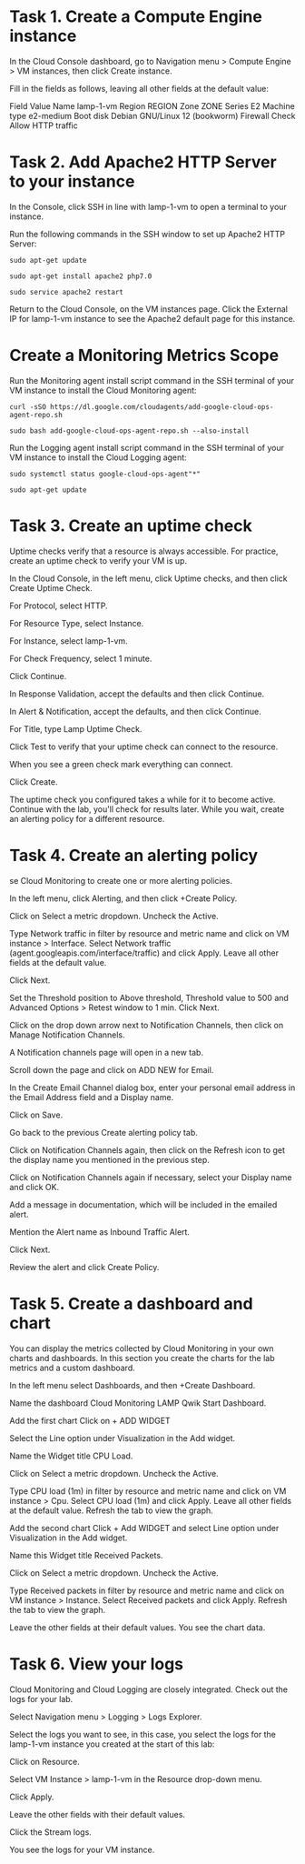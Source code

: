 # Task 1. Create a Compute Engine instance

In the Cloud Console dashboard, go to Navigation menu > Compute Engine > VM instances, then click Create instance.

Fill in the fields as follows, leaving all other fields at the default value:

Field	Value
Name	lamp-1-vm
Region	REGION
Zone	ZONE
Series	E2
Machine type	e2-medium
Boot disk	Debian GNU/Linux 12 (bookworm)
Firewall	Check Allow HTTP traffic

# Task 2. Add Apache2 HTTP Server to your instance

In the Console, click SSH in line with lamp-1-vm to open a terminal to your instance.

Run the following commands in the SSH window to set up Apache2 HTTP Server:

```
sudo apt-get update

sudo apt-get install apache2 php7.0

sudo service apache2 restart
```

Return to the Cloud Console, on the VM instances page. Click the External IP for lamp-1-vm instance to see the Apache2 default page for this instance.

# Create a Monitoring Metrics Scope

Run the Monitoring agent install script command in the SSH terminal of your VM instance to install the Cloud Monitoring agent:

```
curl -sSO https://dl.google.com/cloudagents/add-google-cloud-ops-agent-repo.sh

sudo bash add-google-cloud-ops-agent-repo.sh --also-install

```
Run the Logging agent install script command in the SSH terminal of your VM instance to install the Cloud Logging agent:

```
sudo systemctl status google-cloud-ops-agent"*"

sudo apt-get update

```

# Task 3. Create an uptime check

Uptime checks verify that a resource is always accessible. For practice, create an uptime check to verify your VM is up.

In the Cloud Console, in the left menu, click Uptime checks, and then click Create Uptime Check.

For Protocol, select HTTP.

For Resource Type, select Instance.

For Instance, select lamp-1-vm.

For Check Frequency, select 1 minute.

Click Continue.

In Response Validation, accept the defaults and then click Continue.

In Alert & Notification, accept the defaults, and then click Continue.

For Title, type Lamp Uptime Check.

Click Test to verify that your uptime check can connect to the resource.

When you see a green check mark everything can connect.

Click Create.

The uptime check you configured takes a while for it to become active. Continue with the lab, you'll check for results later. While you wait, create an alerting policy for a different resource.

# Task 4. Create an alerting policy

se Cloud Monitoring to create one or more alerting policies.

In the left menu, click Alerting, and then click +Create Policy.

Click on Select a metric dropdown. Uncheck the Active.

Type Network traffic in filter by resource and metric name and click on VM instance > Interface. Select Network traffic (agent.googleapis.com/interface/traffic) and click Apply. Leave all other fields at the default value.

Click Next.

Set the Threshold position to Above threshold, Threshold value to 500 and Advanced Options > Retest window to 1 min. Click Next.

Click on the drop down arrow next to Notification Channels, then click on Manage Notification Channels.

A Notification channels page will open in a new tab.

Scroll down the page and click on ADD NEW for Email.

In the Create Email Channel dialog box, enter your personal email address in the Email Address field and a Display name.

Click on Save.

Go back to the previous Create alerting policy tab.

Click on Notification Channels again, then click on the Refresh icon to get the display name you mentioned in the previous step.

Click on Notification Channels again if necessary, select your Display name and click OK.

Add a message in documentation, which will be included in the emailed alert.

Mention the Alert name as Inbound Traffic Alert.

Click Next.

Review the alert and click Create Policy.

# Task 5. Create a dashboard and chart

You can display the metrics collected by Cloud Monitoring in your own charts and dashboards. In this section you create the charts for the lab metrics and a custom dashboard.

In the left menu select Dashboards, and then +Create Dashboard.

Name the dashboard Cloud Monitoring LAMP Qwik Start Dashboard.

Add the first chart
Click on + ADD WIDGET

Select the Line option under Visualization in the Add widget.

Name the Widget title CPU Load.

Click on Select a metric dropdown. Uncheck the Active.

Type CPU load (1m) in filter by resource and metric name and click on VM instance > Cpu. Select CPU load (1m) and click Apply. Leave all other fields at the default value. Refresh the tab to view the graph.

Add the second chart
Click + Add WIDGET and select Line option under Visualization in the Add widget.

Name this Widget title Received Packets.

Click on Select a metric dropdown. Uncheck the Active.

Type Received packets in filter by resource and metric name and click on VM instance > Instance. Select Received packets and click Apply. Refresh the tab to view the graph.

Leave the other fields at their default values. You see the chart data.


# Task 6. View your logs

Cloud Monitoring and Cloud Logging are closely integrated. Check out the logs for your lab.

Select Navigation menu > Logging > Logs Explorer.

Select the logs you want to see, in this case, you select the logs for the lamp-1-vm instance you created at the start of this lab:

Click on Resource.

Select VM Instance > lamp-1-vm in the Resource drop-down menu.

Click Apply.

Leave the other fields with their default values.

Click the Stream logs.

You see the logs for your VM instance.